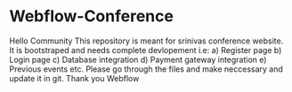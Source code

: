 # Webflow-Conference

Hello Community
This repository is meant for srinivas conference website. It is bootstraped and needs complete devlopement i.e:
a) Register page
b) Login page
c) Database integration
d) Payment gateway integration
e) Previous events etc.
Please go through the files and make neccessary and update it in git.
Thank you
Webflow
